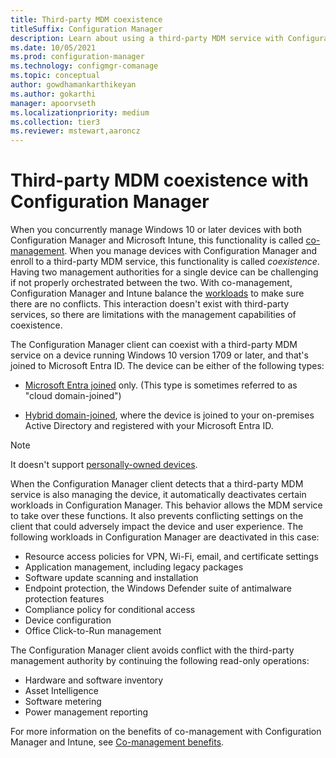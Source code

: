 ```yaml
---
title: Third-party MDM coexistence
titleSuffix: Configuration Manager
description: Learn about using a third-party MDM service with Configuration Manager
ms.date: 10/05/2021
ms.prod: configuration-manager
ms.technology: configmgr-comanage
ms.topic: conceptual
author: gowdhamankarthikeyan
ms.author: gokarthi
manager: apoorvseth
ms.localizationpriority: medium
ms.collection: tier3
ms.reviewer: mstewart,aaroncz 
---
```


# Third-party MDM coexistence with Configuration Manager

When you concurrently manage Windows 10 or later devices with both Configuration Manager and Microsoft Intune, this functionality is called [co-management](overview.md). When you manage devices with Configuration Manager and enroll to a third-party MDM service, this functionality is called *coexistence*. Having two management authorities for a single device can be challenging if not properly orchestrated between the two. With co-management, Configuration Manager and Intune balance the [workloads](workloads.md) to make sure there are no conflicts. This interaction doesn't exist with third-party services, so there are limitations with the management capabilities of coexistence.

The Configuration Manager client can coexist with a third-party MDM service on a device running Windows 10 version 1709 or later, and that's joined to Microsoft Entra ID. The device can be either of the following types:

- [Microsoft Entra joined](/azure/active-directory/devices/azureadjoin-plan) only. (This type is sometimes referred to as "cloud domain-joined")  

- [Hybrid domain-joined](/azure/active-directory/devices/hybrid-azuread-join-plan), where the device is joined to your on-premises Active Directory and registered with your Microsoft Entra ID.  

> [!Note]  
> It doesn't support [personally-owned devices](/windows/client-management/mdm/mdm-enrollment-of-windows-devices#connecting-personally-owned-devices-bring-your-own-device).  

When the Configuration Manager client detects that a third-party MDM service is also managing the device, it automatically deactivates certain workloads in Configuration Manager. This behavior allows the MDM service to take over these functions. It also prevents conflicting settings on the client that could adversely impact the device and user experience. The following workloads in Configuration Manager are deactivated in this case:

- Resource access policies for VPN, Wi-Fi, email, and certificate settings
- Application management, including legacy packages
- Software update scanning and installation
- Endpoint protection, the Windows Defender suite of antimalware protection features
- Compliance policy for conditional access
- Device configuration
- Office Click-to-Run management

The Configuration Manager client avoids conflict with the third-party management authority by continuing the following read-only operations:

- Hardware and software inventory
- Asset Intelligence
- Software metering
- Power management reporting

For more information on the benefits of co-management with Configuration Manager and Intune, see [Co-management benefits](overview.md#benefits).
